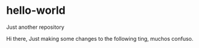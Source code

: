 # hello-world
Just another repository

Hi there,
Just making some changes to the following ting, muchos confuso.
